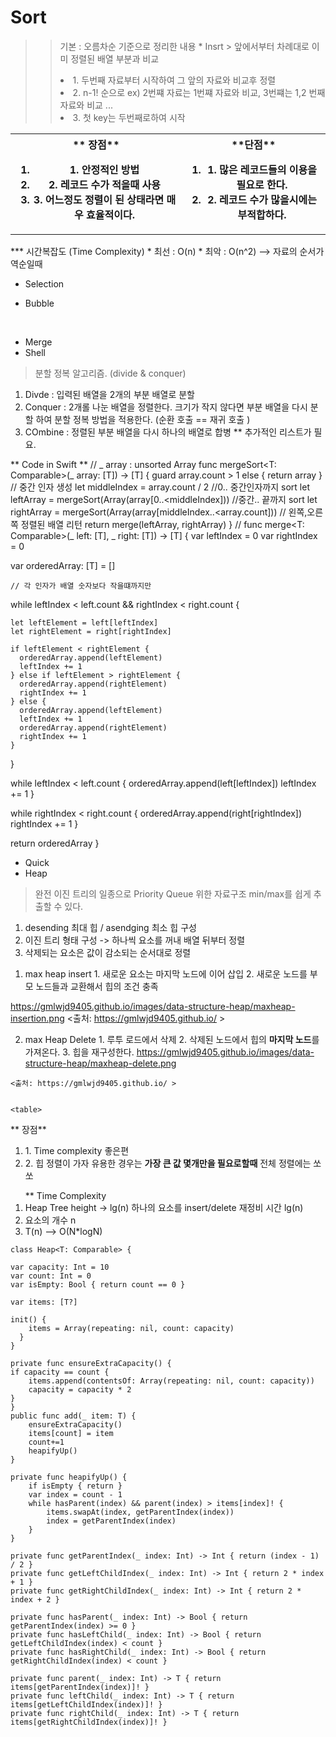 # Sort
>> 기본 : 오름차순 기준으로 정리한 내용
	* Insrt 
	> 앞에서부터 차례대로 이미 정렬된 배열 부분과 비교
	<li>
	1. 두번째 자료부터 시작하여 그 앞의 자료와 비교후 정렬
	</li>
	<li>2. n-1! 순으로 	ex) 2번쨰 자료는 1번쨰 자료와 비교, 3번쨰는 1,2 번째 자료와 비교 ...</li>
	<li>3. 첫 key는 두번째로하여 시작</li>

<table>
<th>
** 장점**
<ol>
<li>1. 안정적인 방법</li>
<li>2. 레코드 수가 적을때 사용 </li>
<li>3. 어느정도 정렬이 된 상태라면 매우 효율적이다.
</li>
</ol
</th>
<th>
**단점**
<ol>
<li>1. 많은 레코드들의 이용을 필요로 한다.</li>
<li>2. 레코드 수가 많을시에는 부적합하다.</li>
</ol>
</th>
</table>
*** 시간복잡도 (Time Complexity)
* 최선 : O(n)
* 최악 : O(n^2) --> 자료의 순서가 역순일때



<img src="https://gmlwjd9405.github.io/images/algorithm-insertion-sort/sort-time-complexity.png" alt="" />


* Selection

* Bubble 

</br>
</p>



* Merge
* Shell
>분할 정복 알고리즘. (divide & conquer)
 <ol>
 	<li>
 		Divde : 입력된 배열을 2개의 부분 배열로 분할
 	</li>
 	<li>
 		Conquer : 2개롤 나눈 배열을 정렬한다. 크기가 작지 않다면 부분 배열을 다시 분할 하여 분할 정복 방법을 적용한다. (순환 호출 == 재귀 호출 )
 	</li>
 	<li>
 		 COmbine : 정렬된 부분 배열을 다시 하나의 배열로 합병
 		 ** 추가적인 리스트가 필요.
 	</li>
 </ol>
 
** Code in Swift **
// _ array : unsorted Array
func mergeSort<T: Comparable>(_ array: [T]) -> [T] {
  guard array.count > 1 else { return array }
  // 중간 인자 생성
  let middleIndex = array.count / 2
  //0.. 중간인자까지 sort 
  let leftArray = mergeSort(Array(array[0..<middleIndex]))
  //중간.. 끝까지 sort
  let rightArray = mergeSort(Array(array[middleIndex..<array.count]))
//	왼쪽,오른쪽 정렬된 배열 리턴
  return merge(leftArray, rightArray)
}
//
func merge<T: Comparable>(_ left: [T], _ right: [T]) -> [T] {
  var leftIndex = 0
  var rightIndex = 0

  var orderedArray: [T] = []

	// 각 인자가 배열 숫자보다 작을떄까지만 
  while leftIndex < left.count && rightIndex < right.count {

    let leftElement = left[leftIndex]
    let rightElement = right[rightIndex]

    if leftElement < rightElement {
      orderedArray.append(leftElement)
      leftIndex += 1
    } else if leftElement > rightElement {
      orderedArray.append(rightElement)
      rightIndex += 1
    } else {
      orderedArray.append(leftElement)
      leftIndex += 1
      orderedArray.append(rightElement)
      rightIndex += 1
    }
  }

  while leftIndex < left.count {
    orderedArray.append(left[leftIndex])
    leftIndex += 1
  }

  while rightIndex < right.count {
    orderedArray.append(right[rightIndex])
    rightIndex += 1
  }

  return orderedArray
}


* Quick
* Heap 
> 완전 이진 트리의 일종으로 Priority Queue 위한 자료구조
> min/max를 쉽게 추출할 수 있다.
 <ol>
  <li> desending 최대 힙 / asendging 최소 힙 구성</li>
  <li> 이진 트리 형태 구성 -> 하나씩 요소를 꺼내  배열 뒤부터 정렬 
  </li>
  <li>  삭제되는 요소은 값이 감소되는 순서대로 정렬</li>
  </ol>

  1. max heap insert
    1. 새로운 요소는 마지막 노드에 이어 삽입
    2. 새로운 노드를 부모 노드들과 교환해서 힙의 조건 충족

https://gmlwjd9405.github.io/images/data-structure-heap/maxheap-insertion.png
<출처: https://gmlwjd9405.github.io/ >

  2. max Heap Delete
    1. 루투 로드에서 삭제 
    2. 삭제된 노드에서 힙의 <b>마지막 노드</b>를 가져온다.
    3. 힙을 재구성한다.
    https://gmlwjd9405.github.io/images/data-structure-heap/maxheap-delete.png

    <출처: https://gmlwjd9405.github.io/ >


    <table>
<th>
** 장점**
<ol>
<li>1. Time complexity 좋은편</li>
<li>2. 힙 정렬이 가자 유용한 경우는 <b>가장 큰 값 몇개만을 필요로할때</b> 전체 정렬에는 쏘쏘</li>
</li>
</ol
</th>
</table>
<ol>
 ** Time Complexity 
  <li>Heap Tree height -> lg(n) 하나의 요소를 insert/delete 재정비 시간 lg(n)</li>
  <li>요소의 개수 n</li> 
  <li>T(n) --> O(N*logN)</li>
</ol>


    class Heap<T: Comparable> {
    
    var capacity: Int = 10
    var count: Int = 0
    var isEmpty: Bool { return count == 0 }
    
    var items: [T?]
    
    init() {
        items = Array(repeating: nil, count: capacity)
      }
    }

    private func ensureExtraCapacity() {
    if capacity == count {
        items.append(contentsOf: Array(repeating: nil, count: capacity))
        capacity = capacity * 2
    }
    }
    public func add(_ item: T) {
        ensureExtraCapacity()
        items[count] = item
        count+=1
        heapifyUp()
    }

    private func heapifyUp() {
        if isEmpty { return }
        var index = count - 1
        while hasParent(index) && parent(index) > items[index]! {
            items.swapAt(index, getParentIndex(index))
            index = getParentIndex(index)
        }
    }

    private func getParentIndex(_ index: Int) -> Int { return (index - 1) / 2 }
    private func getLeftChildIndex(_ index: Int) -> Int { return 2 * index + 1 }
    private func getRightChildIndex(_ index: Int) -> Int { return 2 * index + 2 }

    private func hasParent(_ index: Int) -> Bool { return getParentIndex(index) >= 0 }
    private func hasLeftChild(_ index: Int) -> Bool { return getLeftChildIndex(index) < count }
    private func hasRightChild(_ index: Int) -> Bool { return getRightChildIndex(index) < count }

    private func parent(_ index: Int) -> T { return items[getParentIndex(index)]! }
    private func leftChild(_ index: Int) -> T { return items[getLeftChildIndex(index)]! }
    private func rightChild(_ index: Int) -> T { return items[getRightChildIndex(index)]! }

    